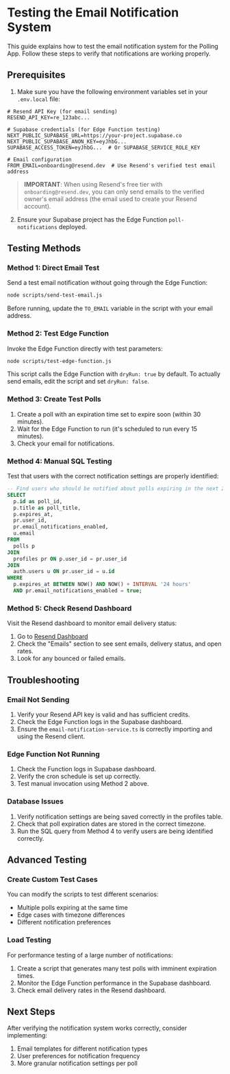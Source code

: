# Testing the Email Notification System

This guide explains how to test the email notification system for the Polling App. Follow these steps to verify that notifications are working properly.

## Prerequisites

1. Make sure you have the following environment variables set in your `.env.local` file:

```
# Resend API Key (for email sending)
RESEND_API_KEY=re_123abc...

# Supabase credentials (for Edge Function testing)
NEXT_PUBLIC_SUPABASE_URL=https://your-project.supabase.co
NEXT_PUBLIC_SUPABASE_ANON_KEY=eyJhbG...
SUPABASE_ACCESS_TOKEN=eyJhbG...  # Or SUPABASE_SERVICE_ROLE_KEY

# Email configuration
FROM_EMAIL=onboarding@resend.dev  # Use Resend's verified test email address
```

> **IMPORTANT**: When using Resend's free tier with `onboarding@resend.dev`, you can only send emails to the verified owner's email address (the email used to create your Resend account).

2. Ensure your Supabase project has the Edge Function `poll-notifications` deployed.

## Testing Methods

### Method 1: Direct Email Test

Send a test email notification without going through the Edge Function:

```bash
node scripts/send-test-email.js
```

Before running, update the `TO_EMAIL` variable in the script with your email address.

### Method 2: Test Edge Function

Invoke the Edge Function directly with test parameters:

```bash
node scripts/test-edge-function.js
```

This script calls the Edge Function with `dryRun: true` by default. To actually send emails, edit the script and set `dryRun: false`.

### Method 3: Create Test Polls

1. Create a poll with an expiration time set to expire soon (within 30 minutes).
2. Wait for the Edge Function to run (it's scheduled to run every 15 minutes).
3. Check your email for notifications.

### Method 4: Manual SQL Testing

Test that users with the correct notification settings are properly identified:

```sql
-- Find users who should be notified about polls expiring in the next 24 hours
SELECT
  p.id as poll_id,
  p.title as poll_title,
  p.expires_at,
  pr.user_id,
  pr.email_notifications_enabled,
  u.email
FROM
  polls p
JOIN
  profiles pr ON p.user_id = pr.user_id
JOIN
  auth.users u ON pr.user_id = u.id
WHERE
  p.expires_at BETWEEN NOW() AND NOW() + INTERVAL '24 hours'
  AND pr.email_notifications_enabled = true;
```

### Method 5: Check Resend Dashboard

Visit the Resend dashboard to monitor email delivery status:

1. Go to [Resend Dashboard](https://resend.com/dashboard)
2. Check the "Emails" section to see sent emails, delivery status, and open rates.
3. Look for any bounced or failed emails.

## Troubleshooting

### Email Not Sending

1. Verify your Resend API key is valid and has sufficient credits.
2. Check the Edge Function logs in the Supabase dashboard.
3. Ensure the `email-notification-service.ts` is correctly importing and using the Resend client.

### Edge Function Not Running

1. Check the Function logs in Supabase dashboard.
2. Verify the cron schedule is set up correctly.
3. Test manual invocation using Method 2 above.

### Database Issues

1. Verify notification settings are being saved correctly in the profiles table.
2. Check that poll expiration dates are stored in the correct timezone.
3. Run the SQL query from Method 4 to verify users are being identified correctly.

## Advanced Testing

### Create Custom Test Cases

You can modify the scripts to test different scenarios:

- Multiple polls expiring at the same time
- Edge cases with timezone differences
- Different notification preferences

### Load Testing

For performance testing of a large number of notifications:

1. Create a script that generates many test polls with imminent expiration times.
2. Monitor the Edge Function performance in the Supabase dashboard.
3. Check email delivery rates in the Resend dashboard.

## Next Steps

After verifying the notification system works correctly, consider implementing:

1. Email templates for different notification types
2. User preferences for notification frequency
3. More granular notification settings per poll